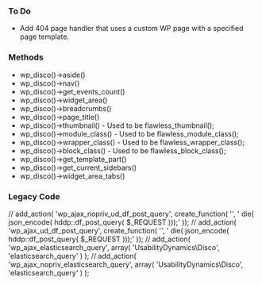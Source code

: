 ### To Do
* Add 404 page handler that uses a custom WP page with a specified page template.

### Methods
* wp_disco()->aside()
* wp_disco()->nav()
* wp_disco()->get_events_count()
* wp_disco()->widget_area()
* wp_disco()->breadcrumbs()
* wp_disco()->page_title()
* wp_disco()->thumbnail() - Used to be flawless_thumbnail();
* wp_disco()->module_class() - Used to be flawless_module_class();
* wp_disco()->wrapper_class() - Used to be flawless_wrapper_class();
* wp_disco()->block_class() - Used to be flawless_block_class();
* wp_disco()->get_template_part()
* wp_disco()->get_current_sidebars()
* wp_disco()->widget_area_tabs()

### Legacy Code
// add_action( 'wp_ajax_nopriv_ud_df_post_query', create_function( '', ' die( json_encode( hddp::df_post_query( $_REQUEST )));' ));
// add_action( 'wp_ajax_ud_df_post_query', create_function( '', ' die( json_encode( hddp::df_post_query( $_REQUEST )));' ));
// add_action( 'wp_ajax_elasticsearch_query', array( 'UsabilityDynamics\Disco', 'elasticsearch_query' ) );
// add_action( 'wp_ajax_nopriv_elasticsearch_query', array( 'UsabilityDynamics\Disco', 'elasticsearch_query' ) );

